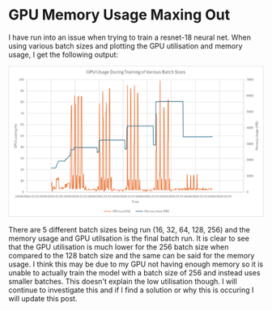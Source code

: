# GPU Memory Usage Maxing Out

I have run into an issue when trying to train a resnet-18 neural net. When using various batch sizes and plotting the GPU utilisation and memory usage, I get the following  output:

![GPU Loading](../images/gpu_loading.png)

There are 5 different batch sizes being run (16, 32, 64, 128, 256) and the memory usage and GPU utilsation is the final batch run. It is clear to see that the GPU utilisation is much lower for the 256 batch size when compared to the 128 batch size and the same can be said for the memory usage. I think this may be due to my GPU not having enough memory so it is unable to actually train the model with a batch size of 256 and instead uses smaller batches. This doesn't explain the low utilisation though. I will continue to investigate this and if I find a solution or why this is occuring I will update this post.